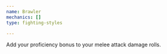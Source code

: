 ```yaml
---
name: Brawler
mechanics: []
type: fighting-styles

---
```

Add your proficiency bonus to your melee attack damage rolls.